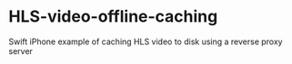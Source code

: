 # HLS-video-offline-caching
Swift iPhone example of caching HLS video to disk using a reverse proxy server
